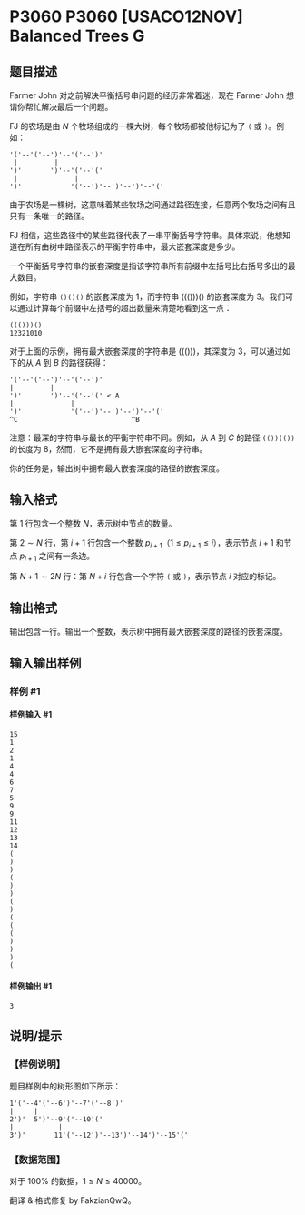 # P3060 P3060 [USACO12NOV] Balanced Trees G

## 题目描述

Farmer John 对之前解决平衡括号串问题的经历非常着迷，现在 Farmer John 想请你帮忙解决最后一个问题。

FJ 的农场是由 $N$ 个牧场组成的一棵大树，每个牧场都被他标记为了 `(` 或 `)`。例如：
```
'('--'('--')'--'('--')'
 |         |
')'       ')'--'('--'(' 
 |              |
')'            '('--')'--')'--')'--'('
```

由于农场是一棵树，这意味着某些牧场之间通过路径连接，任意两个牧场之间有且只有一条唯一的路径。

FJ 相信，这些路径中的某些路径代表了一串平衡括号字符串。具体来说，他想知道在所有由树中路径表示的平衡字符串中，最大嵌套深度是多少。

一个平衡括号字符串的嵌套深度是指该字符串所有前缀中左括号比右括号多出的最大数目。

例如，字符串 `()()()` 的嵌套深度为 $1$，而字符串 ((()))() 的嵌套深度为 $3$。我们可以通过计算每个前缀中左括号的超出数量来清楚地看到这一点：
```
((()))()
12321010
```
对于上面的示例，拥有最大嵌套深度的字符串是 ((()))，其深度为 $3$，可以通过如下的从 $A$ 到 $B$ 的路径获得：
```
'('--'('--')'--'('--')' 
|         | 
')'       ')'--'('--'(' < A 
|              | 
')'            '('--')'--')'--')'--'(' 
^C                            ^B 
```

注意：最深的字符串与最长的平衡字符串不同。例如，从 $A$ 到 $C$ 的路径 `(())(())` 的长度为 $8$，然而，它不是拥有最大嵌套深度的字符串。

你的任务是，输出树中拥有最大嵌套深度的路径的嵌套深度。

## 输入格式

第 $1$ 行包含一个整数 $N$，表示树中节点的数量。

第 $2\sim N$ 行，第 $i+1$ 行包含一个整数 $p_{i+1}$（$1\le p_{i+1}\le i$），表示节点 $i+1$ 和节点 $p_{i+1}$ 之间有一条边。

第 $N+1\sim 2N$ 行：第 $N+i$ 行包含一个字符 `(` 或 `)`，表示节点 $i$ 对应的标记。

## 输出格式

输出包含一行。输出一个整数，表示树中拥有最大嵌套深度的路径的嵌套深度。

## 输入输出样例

### 样例 #1

#### 样例输入 #1

```
15 
1 
2 
1 
4 
4 
6 
7 
5 
9 
9 
11 
12 
13 
14 
( 
) 
) 
( 
) 
) 
( 
) 
( 
( 
( 
) 
) 
) 
(
```

#### 样例输出 #1

```
3
```

## 说明/提示

### 【样例说明】
题目样例中的树形图如下所示：

```
1'('--4'('--6')'--7'('--8')' 
|     |
2')'  5')'--9'('--10'(' 
|           |
3')'       11'('--12')'--13')'--14')'--15'(' 
```
### 【数据范围】
对于 $100\%$ 的数据，$1\le N\le40000$。

翻译 & 格式修复 by FakzianQwQ。

